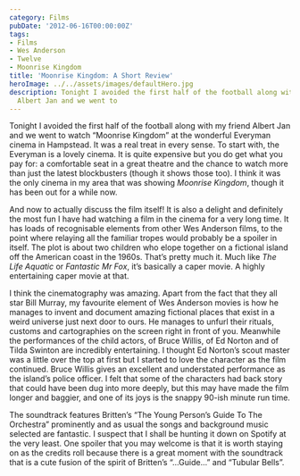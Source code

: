```yaml
---
category: Films
pubDate: '2012-06-16T00:00:00Z'
tags:
- Films
- Wes Anderson
- Twelve
- Moonrise Kingdom
title: 'Moonrise Kingdom: A Short Review'
heroImage: ../../assets/images/defaultHero.jpg
description: Tonight I avoided the first half of the football along with my friend
  Albert Jan and we went to
---
```

Tonight I avoided the first half of the football along with my friend Albert Jan and we went to watch “Moonrise Kingdom” at the wonderful Everyman cinema in Hampstead. It was a real treat in every sense. To start with, the Everyman is a lovely cinema. It is quite expensive but you do get what you pay for: a comfortable seat in a great theatre and the chance to watch more than just the latest blockbusters (though it shows those too). I think it was the only cinema in my area that was showing _Moonrise Kingdom_, though it has been out for a while now.

And now to actually discuss the film itself! It is also a delight and definitely the most fun I have had watching a film in the cinema for a very long time. It has loads of recognisable elements from other Wes Anderson films, to the point where relaying all the familiar tropes would probably be a spoiler in itself. The plot is about two children who elope together on a fictional island off the American coast in the 1960s. That’s pretty much it. Much like _The Life Aquatic_ or _Fantastic Mr Fox_, it’s basically a caper movie. A highly entertaining caper movie at that.

I think the cinematography was amazing. Apart from the fact that they all star Bill Murray, my favourite element of Wes Anderson movies is how he manages to invent and document amazing fictional places that exist in a weird universe just next door to ours. He manages to unfurl their rituals, customs and cartographies on the screen right in front of you. Meanwhile the performances of the child actors, of Bruce Willis, of Ed Norton and of Tilda Swinton are incredibly entertaining. I thought Ed Norton’s scout master was a little over the top at first but I started to love the character as the film continued. Bruce Willis gives an excellent and understated performance as the island’s police officer. I felt that some of the characters had back story that could have been dug into more deeply, but this may have made the film longer and baggier, and one of its joys is the snappy 90-ish minute run time.

The soundtrack features Britten’s “The Young Person’s Guide To The Orchestra” prominently and as usual the songs and background music selected are fantastic. I suspect that I shall be hunting it down on Spotify at the very least. One spoiler that you may welcome is that it is worth staying on as the credits roll because there is a great moment with the soundtrack that is a cute fusion of the spirit of Britten’s “…Guide…” and “Tubular Bells”.